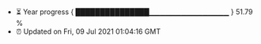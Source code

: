 - ⏳ Year progress { ███████████████▁▁▁▁▁▁▁▁▁▁▁▁▁▁▁ } 51.79 %
- ⏰ Updated on Fri, 09 Jul 2021 01:04:16 GMT

